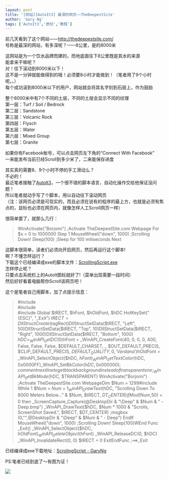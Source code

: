 ```yaml
---
layout: post
title: '[网站][AutoIt3] 最深的网页——TheDeepestSite'
author: 'Gary Ng'
tags: ['AutoIt3','原创','教程']
---
```


前几天看到了这个网站——<http://thedeepestsite.com/>  
号称是最深的网站，有多深呢？——8公里，是的8000米  
  
  
这网站是为一个饮水品牌而建的，而地底面往下8公里既是其水的来源  
能拿来干嘛呢？  
对！往下滚动到8000米以下！  
这不是一分钟就能做得到的哦！必须要8小时才能做到！（笔者用了9个小时呢。。）  
每个成功滚到8000米以下的用户，网站就会将其名字刻到石层上，作为鼓励  
  
  
整个8000米中有7个不同的土层，不同的土层会显示不同的纹理  
第一层：Turf / Soil / Bedrock  
第二层：Sandstone  
第三层：Volcanic Rock  
第四层：Flysch  
第五层：Water  
第六层：Mixed Group  
第七层：Granite  
  
  
如果你有Facebook帐号，可以点击网页左下角的“Connect With Facebook”  
一来能发布当前已经Scroll到多少米了，二来能保存进度  
  
  
其实真的需要8、9个小时不停的手工滑动么？  
不必的！  
最近笔者接触了[AutoIt3](http://www.autoitscript.com/site/)，一个很不错的脚本语言，自动化操作交给他保证没问题！  
所以笔者就动手写了个脚本，用以自动往下滚动网页  
（注：该网页必须是可现实的，而且必须在说有的程序的最上方，也就是必须有焦点的，鼠标也必须在网页内，就像怎样人工Scroll网页一样）  
  
很简单罢了，就那么几行：  


> WinActivate("Borjomi") ;Activate TheDeepestSite.com Webpage For $x = 0 to 1000000 Step 1 MouseWheel("down", 1000) ;Scrolling Down! Sleep(100) ;Sleep for 100 miliseconds Next

这脚本很简单，读者们必须向开启网页，然后再运行这个脚本!  
啊？不懂怎样运行？  
下载这个已经编译成exe的脚本文件：[ScrollingScript.exe](http://dl.dropbox.com/u/43619472/%E6%89%B9%E5%A4%84%E7%90%86/AutoIt3/ScollingScript.exe)  
怎样停止呢？  
只要点击系统栏上的AutoIt图标就好了!（菜单出现需要一段时间）  
然后好好看着电脑帮你Scroll该网页吧！  
  
  
这个是笔者自己用脚本，加了点提示信息：  


> #include   
#include   
#include  Global $tRECT, $hFont, $hOldFont, $hDC HotKeySet("{ESC}", "_Exit") $tRECT = DllStructCreate($tagRect)DllStructSetData($tRECT, "Left", 50)DllStructSetData($tRECT, "Top", 10)DllStructSetData($tRECT, "Right", 1000)DllStructSetData($tRECT, "Bottom", 1000) $hDC = _WinAPI_GetDC(0)$hFont = _WinAPI_CreateFont(40, 0, 0, 0, 400, False, False, False, $DEFAULT_CHARSET, _ $OUT_DEFAULT_PRECIS, $CLIP_DEFAULT_PRECIS, $DEFAULT_QUALITY, 0, 'Verdana')$hOldFont = _WinAPI_SelectObject($hDC, $hFont) _WinAPI_SetTextColor($hDC, 0x0000FF)_WinAPI_SetBkColor($hDC, 0x000000); comment next line to get black background instead of transparent one;_WinAPI_SetBkMode($hDC, $TRANSPARENT) WinActivate("Borjomi") ;Activate TheDeepestSite.com WebpageDim $Num = 1299#include   
While 1 $Num = $Num + 1 _WinAPI_DrawText($hDC, "Scrolling Down To 8000 Meters Below..." & $Num, $tRECT, $DT_CENTER) if Mod($Num,50) = 0 then _ScreenCapture_Capture(@DesktopDir & "\Deep\" & $Num & " - Deep.bmp") _WinAPI_DrawText($hDC, $Num * 1000 & "Scrolls, ScreenShot Saved.", $tRECT, $DT_CENTER) ;msgbox (0,"",@DesktopDir & "\Deep\" & $Num & " - Deep") EndIf MouseWheel("down", 1000) ;Scrolling Down! Sleep(100)WEnd Func _Exit() _WinAPI_SelectObject($hDC, $hOldFont) _WinAPI_DeleteObject($hFont) _WinAPI_ReleaseDC(0, $hDC) _WinAPI_InvalidateRect(0, 0) $tRECT = 0 ExitEndFunc ;==>_Exit

已经编译成exe下载地址：[ScrolingScript - GaryNg](http://dl.dropbox.com/u/43619472/%E6%89%B9%E5%A4%84%E7%90%86/AutoIt3/ScrollingScript%20-%20GaryNg.exe)  
  
  
PS:笔者已经到底了～有图为证！  


![](http://4.bp.blogspot.com/-b1LOxikaiWc/T_-qwJwswyI/AAAAAAAAB0k/EC_VLivrr6A/s1600/2012-07-13+11-55-30_Borjomi+-+360Chrome.png)

  
  
  
  
  
  
  

